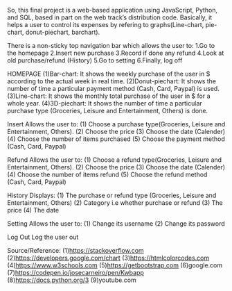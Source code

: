 So, this final project is a web-based application using JavaScript, Python, and SQL, based in part on the web track’s distribution code. Basically, it helps a user
to control its expenses by refering to graphs(Line-chart, pie-chart, donut-piechart, barchart).

There is a non-sticky top navigation bar which allows the user to:
 1.Go to the homepage
 2.Insert new purchase
 3.Record if done any refund
 4.Look at old purchase/refund (History)
 5.Go to setting
 6.Finally, log off

HOMEPAGE
 (1)Bar-chart: It shows the weekly purchase of the user in $ according to the actual week in real time.
 (2)Donut-piechart: It shows the number of time a particular payment method (Cash, Card, Paypal) is used.
 (3)Line-chart: It shows the monthly total purchase of the user in $ for a whole year.
 (4)3D-piechart: It shows the number of time a particular purchase type (Groceries, Leisure and Entertainment, Others) is done.

Insert
 Allows the user to:
 (1) Choose a purchase type(Groceries, Leisure and Entertainment, Others).
 (2) Choose the price
 (3) Choose the date (Calender)
 (4) Choose the number of items purchased
 (5) Choose the payment method (Cash, Card, Paypal)

Refund
 Allows the user to:
 (1) Choose a refund type(Groceries, Leisure and Entertainment, Others).
 (2) Choose the price
 (3) Choose the date (Calender)
 (4) Choose the number of items refund
 (5) Choose the refund method (Cash, Card, Paypal)

History
  Displays:
  (1) The purchase or refund type (Groceries, Leisure and Entertainment, Others)
  (2) Category i.e whether purchase or refund
  (3) The price
  (4) The date

Setting
 Allows the user to:
 (1) Change its username
 (2) Change its password

Log Out
 Log the user out

Source/Reference:
 (1)https://stackoverflow.com
 (2)https://developers.google.com/chart
 (3)https://htmlcolorcodes.com
 (4)https://www.w3schools.com
 (5)https://getbootstrap.com
 (6)google.com
 (7)https://codepen.io/josecarneiro/pen/Kwbapp
 (8)https://docs.python.org/3
 (9)youtube.com